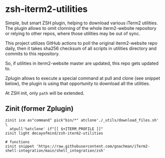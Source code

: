 # zsh-iterm2-utilities

Simple, but smart ZSH plugin, helping to download various iTerm2 utilities.
The plugin allows to omit clonning of the whole iterm2-website repository or
relying to other repos, where those utilities may be out of sync.

This project utilizes GitHub actions to poll the original iterm2-website repo daily,
then it takes sha256 checksum of all scripts in utilities directory and commits
to this repository.

So, if utilities in iterm2-website master are updated, this repo gets updated to.

Zplugin allows to execute a special command at pull and clone (see snippet below),
the plugin is using that opportunity to download all the utilities.

At ZSH init, only `path` will be extended.

## Zinit (former Zplugin)

```
zinit ice as"command" pick"bin/*" atclone'./_utils/download_files.sh' \
  atpull'%atclone' if"[[ $+ITERM_PROFILE ]]"
zinit light decayofmind/zsh-iterm2-utilities

# functions
zinit snippet 'https://raw.githubusercontent.com/gnachman/iTerm2-shell-integration/main/shell_integration/zsh'
```

